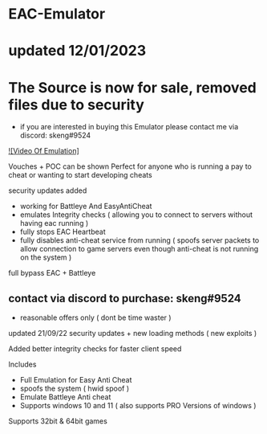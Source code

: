 # EAC-Emulator
# updated 12/01/2023
# The Source is now for sale, removed files due to security
- if you are interested in buying this Emulator please contact me via discord: skeng#9524



[![Video Of Emulation]](https://streamable.com/gyqihv)

Vouches + POC can be shown 
Perfect for anyone who is running a pay to cheat or wanting to start developing cheats

security updates added

- working for Battleye And EasyAntiCheat 
- emulates Integrity checks ( allowing you to connect to servers without having eac running )
- fully stops EAC Heartbeat 
- fully disables anti-cheat service from running ( spoofs server packets to allow connection to game servers even though anti-cheat is not running on the system )

full bypass EAC + Battleye 

## contact via discord to purchase: skeng#9524
- reasonable offers only ( dont be time waster )

updated 21/09/22
security updates + new loading methods ( new exploits )



Added better integrity checks for faster client speed

Includes 
- Full Emulation for Easy Anti Cheat 
- spoofs the system ( hwid spoof )
- Emulate Battleye Anti cheat
- Supports windows 10 and 11 ( also supports PRO Versions of windows )

Supports 32bit & 64bit games


